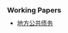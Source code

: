 <h1 id="WP"></h1>

<h3 style="margin: 60px 0px 10px;">Working Papers</h3>

<!-- <h4 style="margin:0 10px 0;"></h4> -->
<ul style="margin:0 0 5px;">
  <li><a href=""><autocolor>地方公共债务</autocolor></a></li>
  
</ul>

<!-- <h4 style="margin:0 10px 0;">Organization Committee</h4>

<ul style="margin:0 0 5px;">
  <li>..<a href="https://bmvc2023.org/people/organisers/"><autocolor>..</autocolor></a> <a href="h12"><autocolor>2022</autocolor></a>-<a href="12"><autocolor>2023</autocolor></a></li>
  <li>s<a href="https://www.acmmmasia.org/2020/committee.html"><autocolor>sd</autocolor></a></li>
</ul> -->
